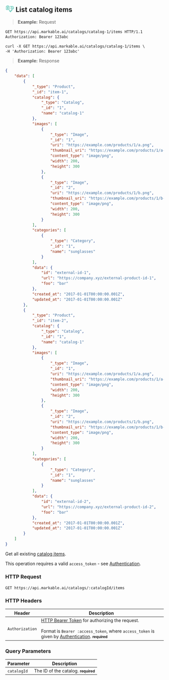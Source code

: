 
## <img src="images/list-catalog-item_icon.png" alt="list-catalog-item_icon" width="28px" height="auto"> List catalog items

> **Example:** Request

```http
GET https://api.markable.ai/catalogs/catalog-1/items HTTP/1.1
Authorization: Bearer 123abc
```

```shell
curl -X GET https://api.markable.ai/catalogs/catalog-1/items \
-H 'Authorization: Bearer 123abc'
```

> **Example:** Response

```json
{
	"data": [
	    {
	        "_type": "Product",
	        "_id": "item-1",
	        "catalog": {
	            "_type": "Catalog",
	            "_id": "1",
	            "name": "catalog-1"
	        },
	        "images": [
	            {
	                "_type": "Image",
	                "_id": "1",
	                "uri": "https://example.com/products/1/a.png",
	                "thumbnail_uri": "https://example.com/products/1/a-thumb.png",
	                "content_type": "image/png",
	                "width": 200,
	                "height": 300
	            },
	            {
	                "_type": "Image",
	                "_id": "2",
	                "uri": "https://example.com/products/1/b.png",
	                "thumbnail_uri": "https://example.com/products/1/b-thumb.png",
	                "content_type": "image/png",
	                "width": 200,
	                "height": 300
	            }
	        ],
	        "categories": [
	            {
	                "_type": "Category",
	                "_id": "1",
	                "name": "sunglasses"
	            }
	        ],
	        "data": {
	            "id": "external-id-1",
	            "url": "https://company.xyz/external-product-id-1",
	            "foo": "bar"
	        },
	        "created_at": "2017-01-01T00:00:00.001Z",
	        "updated_at": "2017-01-01T00:00:00.001Z"
	    },
	    {
	        "_type": "Product",
	        "_id": "item-2",
	        "catalog": {
	            "_type": "Catalog",
	            "_id": "1",
	            "name": "catalog-1"
	        },
	        "images": [
	            {
	                "_type": "Image",
	                "_id": "1",
	                "uri": "https://example.com/products/1/a.png",
	                "thumbnail_uri": "https://example.com/products/1/a-thumb.png",
	                "content_type": "image/png",
	                "width": 200,
	                "height": 300
	            },
	            {
	                "_type": "Image",
	                "_id": "2",
	                "uri": "https://example.com/products/1/b.png",
	                "thumbnail_uri": "https://example.com/products/1/b-thumb.png",
	                "content_type": "image/png",
	                "width": 200,
	                "height": 300
	            }
	        ],
	        "categories": [
	            {
	                "_type": "Category",
	                "_id": "1",
	                "name": "sunglasses"
	            }
	        ],
	        "data": {
	            "id": "external-id-2",
	            "url": "https://company.xyz/external-product-id-2",
	            "foo": "bar"
	        },
	        "created_at": "2017-01-01T00:00:00.001Z",
	        "updated_at": "2017-01-01T00:00:00.001Z"
	    }
	]
}
```


Get all existing [catalog items](#the-catalog-item-object).

<aside class="notice">
    This operation requires a valid <code>access_token</code> - see <a href="#authentication">Authentication</a>.
</aside>


### HTTP Request

`GET https://api.markable.ai/catalogs/:catalogId/items`


### HTTP Headers

Header       		| Description
----------      	| ----------
`Authorization`     | [HTTP Bearer Token](https://tools.ietf.org/html/rfc6750) for authorizing the request. <br><br>Format is `Bearer :access_token`, where `access_token` is given by [Authentication](#authentication). **<small>required</small>**


### Query Parameters

Parameter       | Description
----------      | ----------
`catalogId`     | The ID of the catalog. **<small>required</small>**

